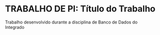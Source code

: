 # TRABALHO DE PI: Título do Trabalho
Trabalho desenvolvido durante a disciplina de Banco de Dados do Integrado
